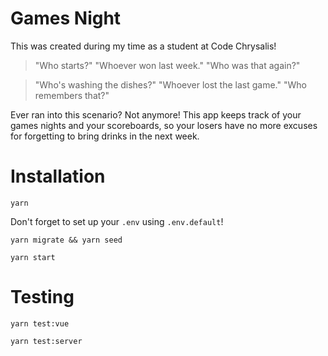 # Games Night

This was created during my time as a student at Code Chrysalis!

> "Who starts?"
> "Whoever won last week."
> "Who was that again?"

> "Who's washing the dishes?"
> "Whoever lost the last game."
> "Who remembers that?"

Ever ran into this scenario? Not anymore! This app keeps track of your games nights and your scoreboards, so your losers have no more excuses for forgetting to bring drinks in the next week.

# Installation

```
yarn
```

Don't forget to set up your `.env` using `.env.default`!

```
yarn migrate && yarn seed
```

```
yarn start
```

# Testing

```
yarn test:vue
```

```
yarn test:server
```
